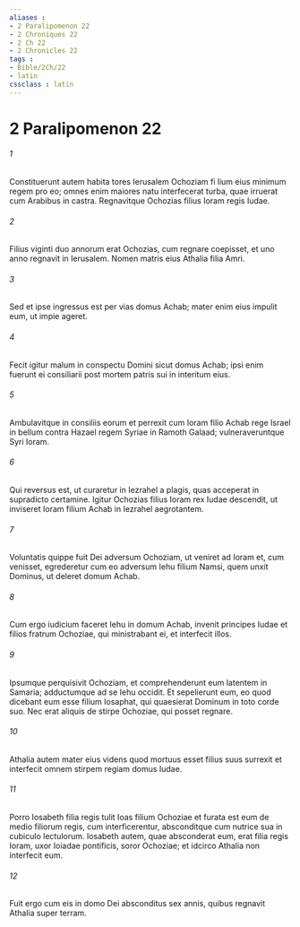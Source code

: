 ```yaml
---
aliases : 
- 2 Paralipomenon 22
- 2 Chroniques 22
- 2 Ch 22
- 2 Chronicles 22
tags : 
- Bible/2Ch/22
- latin
cssclass : latin
---
```


# 2 Paralipomenon 22

###### 1
Constituerunt autem habita tores Ierusalem Ochoziam fi lium eius minimum regem pro eo; omnes enim maiores natu interfecerat turba, quae irruerat cum Arabibus in castra. Regnavitque Ochozias filius Ioram regis Iudae. 
###### 2
Filius viginti duo annorum erat Ochozias, cum regnare coepisset, et uno anno regnavit in Ierusalem. Nomen matris eius Athalia filia Amri. 
###### 3
Sed et ipse ingressus est per vias domus Achab; mater enim eius impulit eum, ut impie ageret. 
###### 4
Fecit igitur malum in conspectu Domini sicut domus Achab; ipsi enim fuerunt ei consiliarii post mortem patris sui in interitum eius. 
###### 5
Ambulavitque in consiliis eorum et perrexit cum Ioram filio Achab rege Israel in bellum contra Hazael regem Syriae in Ramoth Galaad; vulneraveruntque Syri Ioram. 
###### 6
Qui reversus est, ut curaretur in Iezrahel a plagis, quas acceperat in supradicto certamine. Igitur Ochozias filius Ioram rex Iudae descendit, ut inviseret Ioram filium Achab in Iezrahel aegrotantem. 
###### 7
Voluntatis quippe fuit Dei adversum Ochoziam, ut veniret ad Ioram et, cum venisset, egrederetur cum eo adversum Iehu filium Namsi, quem unxit Dominus, ut deleret domum Achab. 
###### 8
Cum ergo iudicium faceret Iehu in domum Achab, invenit principes Iudae et filios fratrum Ochoziae, qui ministrabant ei, et interfecit illos. 
###### 9
Ipsumque perquisivit Ochoziam, et comprehenderunt eum latentem in Samaria; adductumque ad se Iehu occidit. Et sepelierunt eum, eo quod dicebant eum esse filium Iosaphat, qui quaesierat Dominum in toto corde suo. Nec erat aliquis de stirpe Ochoziae, qui posset regnare. 
###### 10
Athalia autem mater eius videns quod mortuus esset filius suus surrexit et interfecit omnem stirpem regiam domus Iudae. 
###### 11
Porro Iosabeth filia regis tulit Ioas filium Ochoziae et furata est eum de medio filiorum regis, cum interficerentur, absconditque cum nutrice sua in cubiculo lectulorum. Iosabeth autem, quae absconderat eum, erat filia regis Ioram, uxor Ioiadae pontificis, soror Ochoziae; et idcirco Athalia non interfecit eum. 
###### 12
Fuit ergo cum eis in domo Dei absconditus sex annis, quibus regnavit Athalia super terram.
